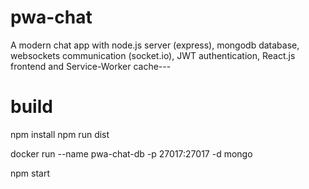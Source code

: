 # pwa-chat
A modern chat app with node.js server (express), mongodb database, websockets communication (socket.io), JWT authentication, React.js frontend and Service-Worker cache---

# build 
npm install
npm run dist

docker run --name pwa-chat-db -p 27017:27017 -d mongo

npm start
